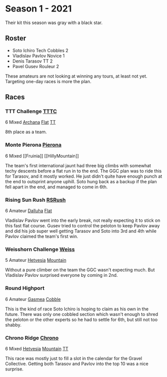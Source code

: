 # Season 1 - 2021



Their kit this season was gray with a black star.

## Roster

* Soto Ichiro Tech Cobbles 2
* Vladislav Pavlov Novice 1
* Denis Tarasov TT 2
* Pavel Gusev Rouleur 2

These amateurs are not looking at winning any tours, at least not yet. Targeting one-day races is more the plan.
## Races

### TTT Challenge [TTTC](../races/TTTC.md)

6 Mixed [Archana](../nations/Archana.md) [Flat](../racetypes/Flat.md) [TT](../racetypes/TT.md)

8th place as a team.

### Monte Pierona [Pierona](../races/Pierona.md)

6 Mixed [[Fruinia]] [[HillyMountain]]

The team's first international jaunt had three big climbs with somewhat techy descents before a flat run in to the end. The GGC plan was to ride this for Tarasov, and it mostly worked. He just didn't quite have enough punch at the end to outsprint anyone uphill. Soto hung back as a backup if the plan fell apart in the end, and managed to come in 6th.

### Rising Sun Rush [RSRush](../races/RSRush.md)

6 Amateur [Dalluha](../nations/Dalluha.md) [Flat](../racetypes/Flat.md)

Vladislav Pavlov went into the early break, not really expecting it to stick on this fast flat course. Gusev tried to control the peloton to keep Pavlov away and did his job super well getting Tarasov and Soto into 3rd and 4th while Pavlov claimed the team's first win.

### Weisshorn Challenge [Weiss](../races/Weiss.md)

5 Amateur [Hetvesia](../nations/Hetvesia.md) [Mountain](../racetypes/Mountain.md)

Without a pure climber on the team the GGC wasn't expecting much. But Vladislav Pavlov surprised everyone by coming in 2nd.

### Round Highport

6 Amateur [Gasmea](../nations/Gasmea.md) [Cobble](../racetypes/Cobble.md)

This is the kind of race Soto Ichiro is hoping to claim as his own in the future. There was only one cobbled section which wasn't enough to shred the peloton or the other experts so he had to settle for 6th, but still not too shabby.

### Chrono Ridge [Chrono](../races/Chrono.md)

6 Mixed [Hetvesia](Hetvesia.md) [Mountain](Mountain.md) [TT](TT.md)

This race was mostly just to fill a slot in the calendar for the Gravel Collective. Getting both Tarasov and Pavlov into the top 10 was a nice surprise.

